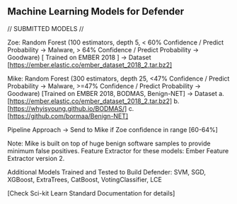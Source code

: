 
## Machine Learning Models for Defender ##

// SUBMITTED MODELS //

Zoe:
Random Forest (100 estimators, depth 5, < 60% Confidence / Predict Probability -> Malware, > 64% Confidence / Predict Probability -> Goodware) 
[ Trained on EMBER 2018 ] -> Dataset [https://ember.elastic.co/ember_dataset_2018_2.tar.bz2] 

Mike:
Random Forest (300 estimators, depth 25, <47% Confidence / Predict Probability -> Malware, >=47% Confidence / Predict Probability -> Goodware) 
[Trained on EMBER 2018, BODMAS, Benign-NET] ->
Dataset a. [https://ember.elastic.co/ember_dataset_2018_2.tar.bz2] 
	b. [https://whyisyoung.github.io/BODMAS/]
	c. [https://github.com/bormaa/Benign-NET]

Pipeline Approach -> 
Send to Mike if Zoe confidence in range [60-64%]

Note: 
Mike is built on top of huge benign software samples to provide minimum false positives.
Feature Extractor for these models: Ember Feature Extractor version 2.

Additional Models Trained and Tested to Build Defender:
SVM, SGD, XGBoost, ExtraTrees, CatBoost, VotingClassifier, LCE

[Check Sci-kit Learn Standard Documentation for details]
